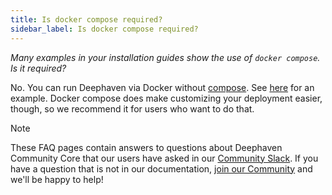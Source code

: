 ```yaml
---
title: Is docker compose required?
sidebar_label: Is docker compose required?
---
```


<em>Many examples in your installation guides show the use of `docker compose`. Is it required?</em>

<p></p>

No. You can run Deephaven via Docker without [compose](https://docs.docker.com/compose/). See [here](../../getting-started/docker-install.md#the-simplest-possible-installation) for an example. Docker compose does make customizing your deployment easier, though, so we recommend it for users who want to do that.

> [!NOTE]
> These FAQ pages contain answers to questions about Deephaven Community Core that our users have asked in our [Community Slack](/slack). If you have a question that is not in our documentation, [join our Community](/slack) and we'll be happy to help!

